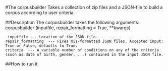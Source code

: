 #The corpusbuilder
Takes a collection of zip files and a JSON-file to build a corpus according to user criteria. 

##Description
The corpusbuilder takes the following arguments:
     corpusbuilder (inputfile, repair_formatting = True, **kwargs)
    
     inputfile --- Location of the JSON file.
    repair_formatting  --- Fixes mis-formatted JSON files. Accepted input: True or False, defaults to True.
    criteria  --- A variable number of conditions on any of the criteria (such as date of birth, gender, ...) contained in the input JSON file. 





##How to run it





